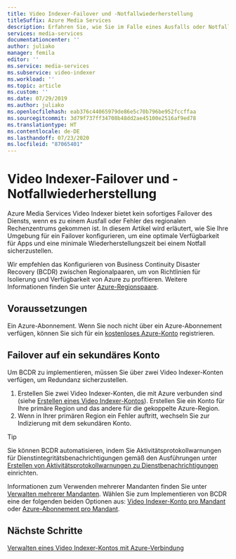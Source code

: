 ```yaml
---
title: Video Indexer-Failover und -Notfallwiederherstellung
titleSuffix: Azure Media Services
description: Erfahren Sie, wie Sie im Falle eines Ausfalls oder Notfalls des regionalen Rechenzentrums ein Failover auf ein sekundäres Video Indexer-Konto ausführen.
services: media-services
documentationcenter: ''
author: juliako
manager: femila
editor: ''
ms.service: media-services
ms.subservice: video-indexer
ms.workload: ''
ms.topic: article
ms.custom: ''
ms.date: 07/29/2019
ms.author: juliako
ms.openlocfilehash: eab376c44065979de86e5c70b796be952fccffaa
ms.sourcegitcommit: 3d79f737ff34708b48dd2ae45100e2516af9ed78
ms.translationtype: HT
ms.contentlocale: de-DE
ms.lasthandoff: 07/23/2020
ms.locfileid: "87065401"
---
```

# <a name="video-indexer-failover-and-disaster-recovery"></a>Video Indexer-Failover und -Notfallwiederherstellung

Azure Media Services Video Indexer bietet kein sofortiges Failover des Diensts, wenn es zu einem Ausfall oder Fehler des regionalen Rechenzentrums gekommen ist. In diesem Artikel wird erläutert, wie Sie Ihre Umgebung für ein Failover konfigurieren, um eine optimale Verfügbarkeit für Apps und eine minimale Wiederherstellungszeit bei einem Notfall sicherzustellen.

Wir empfehlen das Konfigurieren von Business Continuity Disaster Recovery (BCDR) zwischen Regionalpaaren, um von Richtlinien für Isolierung und Verfügbarkeit von Azure zu profitieren. Weitere Informationen finden Sie unter [Azure-Regionspaare](../../best-practices-availability-paired-regions.md).

## <a name="prerequisites"></a>Voraussetzungen

Ein Azure-Abonnement. Wenn Sie noch nicht über ein Azure-Abonnement verfügen, können Sie sich für ein [kostenloses Azure-Konto](https://azure.microsoft.com/free/) registrieren.

## <a name="failover-to-a-secondary-account"></a>Failover auf ein sekundäres Konto

Um BCDR zu implementieren, müssen Sie über zwei Video Indexer-Konten verfügen, um Redundanz sicherzustellen.

1. Erstellen Sie zwei Video Indexer-Konten, die mit Azure verbunden sind (siehe [Erstellen eines Video Indexer-Kontos](connect-to-azure.md)). Erstellen Sie ein Konto für Ihre primäre Region und das andere für die gekoppelte Azure-Region.
1. Wenn in Ihrer primären Region ein Fehler auftritt, wechseln Sie zur Indizierung mit dem sekundären Konto.

> [!TIP]
> Sie können BCDR automatisieren, indem Sie Aktivitätsprotokollwarnungen für Dienstintegritätsbenachrichtigungen gemäß den Ausführungen unter [Erstellen von Aktivitätsprotokollwarnungen zu Dienstbenachrichtigungen](../../service-health/alerts-activity-log-service-notifications-portal.md) einrichten.

Informationen zum Verwenden mehrerer Mandanten finden Sie unter [Verwalten mehrerer Mandanten](manage-multiple-tenants.md). Wählen Sie zum Implementieren von BCDR eine der folgenden beiden Optionen aus: [Video Indexer-Konto pro Mandant](manage-multiple-tenants.md#video-indexer-account-per-tenant) oder [Azure-Abonnement pro Mandant](manage-multiple-tenants.md#azure-subscription-per-tenant).

## <a name="next-steps"></a>Nächste Schritte

[Verwalten eines Video Indexer-Kontos mit Azure-Verbindung](manage-account-connected-to-azure.md)
